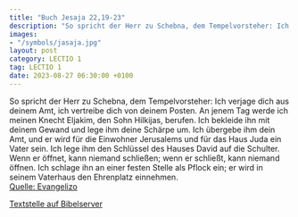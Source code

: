 ```yaml
---
title: "Buch Jesaja 22,19-23"
description: "So spricht der Herr zu Schebna, dem Tempelvorsteher: Ich verjage dich aus deinem Amt, ich vertreibe dich von deinem Posten. An jenem Tag werde ich meinen Knecht Eljakim, den Sohn Hilkijas, berufen. Ich bekleide ihn mit deinem Gewand und lege ihm deine Schärpe um. Ich übergebe ihm...."
images:
- "/symbols/jasaja.jpg"
layout: post
category: LECTIO 1
tag: LECTIO 1
date: 2023-08-27 06:30:00 +0100
---
```

So spricht der Herr zu Schebna, dem Tempelvorsteher: Ich verjage dich aus deinem Amt, ich vertreibe dich von deinem Posten.
An jenem Tag werde ich meinen Knecht Eljakim, den Sohn Hilkijas, berufen.
Ich bekleide ihn mit deinem Gewand und lege ihm deine Schärpe um. Ich übergebe ihm dein Amt, und er wird für die Einwohner Jerusalems und für das Haus Juda ein Vater sein.<!--more-->
Ich lege ihm den Schlüssel des Hauses David auf die Schulter. Wenn er öffnet, kann niemand schließen; wenn er schließt, kann niemand öffnen.
Ich schlage ihn an einer festen Stelle als Pflock ein; er wird in seinem Vaterhaus den Ehrenplatz einnehmen.<br>
[Quelle: Evangelizo](https://evangeliumtagfuertag.org/DE/gospel)

[Textstelle auf Bibelserver](https://www.bibleserver.com/EU/Jesaja22,19-23)
